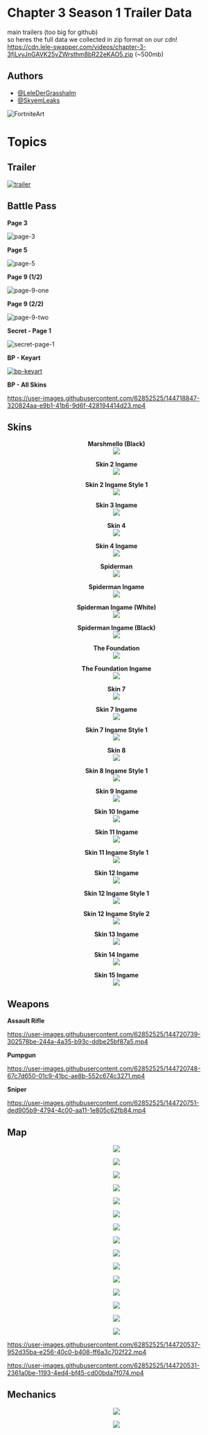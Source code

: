 # Chapter 3 Season 1 Trailer Data

main trailers (too big for github) \
so heres the full data we collected in zip format on our cdn! \
https://cdn.lele-swapper.com/videos/chapter-3-3fjLvvJnGAVK25vZWrsthm8bR22eKAO5.zip (~500mb)

## **Authors**
- [@LeleDerGrasshalm](https://github.com/LeleDerGrasshalmi)
- [@SkyemLeaks](https://github.com/SkyemLeaks)

![FortniteArt](https://github.com/LeleDerGrasshalmi/ch3-s1-data/raw/main/Chapter%203/art.png)




# **Topics**

## Trailer

[![trailer](https://user-images.githubusercontent.com/62852525/144719177-ab80ac80-1ec0-471d-abf0-0b8072d94364.png)](https://cdn.lele-swapper.com/videos/ch3-s1-DM4KKGJYYhlCJuKvcEXLOqdpqD6xQYuK/trailer-1080p-subtitle.mp4)

## Battle Pass

**Page 3**

![page-3](https://user-images.githubusercontent.com/62852525/144718916-6de7fbd2-1cad-4529-b512-087377c86f8d.png)

**Page 5**

![page-5](https://user-images.githubusercontent.com/62852525/144718924-7fecce2e-4c9a-4345-b78d-6e6b91d9c225.png)

**Page 9 (1/2)**

![page-9-one](https://user-images.githubusercontent.com/62852525/144718931-8ab74805-e1e0-4aeb-8c1d-8d4e5c5157db.png)

**Page 9 (2/2)**

![page-9-two](https://user-images.githubusercontent.com/62852525/144718944-7d462769-0747-4fae-a512-a38531c79782.png)


**Secret - Page 1**

![secret-page-1](https://user-images.githubusercontent.com/62852525/144718910-b641c1a7-1a28-477a-ad4e-c3b5c2608ce4.png)

**BP - Keyart**

[![bp-keyart](https://user-images.githubusercontent.com/62852525/144720006-483b673b-2a32-4be9-bcfa-30b8f5c2b48b.png)](https://cdn.lele-swapper.com/videos/ch3-s1-DM4KKGJYYhlCJuKvcEXLOqdpqD6xQYuK/bp-main.mp4)

**BP - All Skins**

https://user-images.githubusercontent.com/62852525/144718847-320824aa-e9b1-41b6-9d6f-428194414d23.mp4

## Skins

<p align="center">
  <b>Marshmello (Black)</b><br>
  <img src="https://github.com/LeleDerGrasshalmi/ch3-s1-data/blob/main/Chapter%203/skins/1_ingame.png">
</p>

<p align="center">
  <b>Skin 2 Ingame</b><br>
  <img src="https://github.com/LeleDerGrasshalmi/ch3-s1-data/blob/main/Chapter%203/skins/2_ingame.png">
</p>

<p align="center">
  <b>Skin 2 Ingame Style 1</b><br>
  <img src="https://github.com/LeleDerGrasshalmi/ch3-s1-data/blob/main/Chapter%203/skins/2_ingame_style.png">
</p>

<p align="center">
  <b>Skin 3 Ingame</b><br>
  <img src="https://github.com/LeleDerGrasshalmi/ch3-s1-data/blob/main/Chapter%203/skins/3_ingame.png">
</p>

<p align="center">
  <b>Skin 4</b><br>
  <img src="https://github.com/LeleDerGrasshalmi/ch3-s1-data/blob/main/Chapter%203/skins/4.png">
</p>

<p align="center">
  <b>Skin 4 Ingame</b><br>
  <img src="https://github.com/LeleDerGrasshalmi/ch3-s1-data/blob/main/Chapter%203/skins/4_ingame.png">
</p>

<p align="center">
  <b>Spiderman</b><br>
  <img src="https://github.com/LeleDerGrasshalmi/ch3-s1-data/blob/main/Chapter%203/skins/5.png">
</p>

<p align="center">
  <b>Spiderman Ingame</b><br>
  <img src="https://github.com/LeleDerGrasshalmi/ch3-s1-data/blob/main/Chapter%203/skins/5_ingame.png">
</p>

<p align="center">
  <b>Spiderman Ingame (White)</b><br>
  <img src="https://github.com/LeleDerGrasshalmi/ch3-s1-data/blob/main/Chapter%203/skins/5_ingame_style1.png">
</p>

<p align="center">
  <b>Spiderman Ingame (Black)</b><br>
  <img src="https://github.com/LeleDerGrasshalmi/ch3-s1-data/blob/main/Chapter%203/skins/5_ingame_style2.png">
</p>

<p align="center">
  <b>The Foundation</b><br>
  <img src="https://github.com/LeleDerGrasshalmi/ch3-s1-data/blob/main/Chapter%203/skins/6.png">
</p>

<p align="center">
  <b>The Foundation Ingame</b><br>
  <img src="https://github.com/LeleDerGrasshalmi/ch3-s1-data/blob/main/Chapter%203/skins/6_ingame.png">
</p>

<p align="center">
  <b>Skin 7</b><br>
  <img src="https://github.com/LeleDerGrasshalmi/ch3-s1-data/blob/main/Chapter%203/skins/7.png">
</p>

<p align="center">
  <b>Skin 7 Ingame</b><br>
  <img src="https://github.com/LeleDerGrasshalmi/ch3-s1-data/blob/main/Chapter%203/skins/7_ingame.png">
</p>

<p align="center">
  <b>Skin 7 Ingame Style 1</b><br>
  <img src="https://github.com/LeleDerGrasshalmi/ch3-s1-data/blob/main/Chapter%203/skins/7_ingame_style.png">
</p>

<p align="center">
  <b>Skin 8</b><br>
  <img src="https://github.com/LeleDerGrasshalmi/ch3-s1-data/blob/main/Chapter%203/skins/8.png">
</p>

<p align="center">
  <b>Skin 8 Ingame Style 1</b><br>
  <img src="https://github.com/LeleDerGrasshalmi/ch3-s1-data/blob/main/Chapter%203/skins/8_ingame_style.png">
</p>

<p align="center">
  <b>Skin 9 Ingame</b><br>
  <img src="https://github.com/LeleDerGrasshalmi/ch3-s1-data/blob/main/Chapter%203/skins/9_ingame.png">
</p>

<p align="center">
  <b>Skin 10 Ingame</b><br>
  <img src="https://github.com/LeleDerGrasshalmi/ch3-s1-data/blob/main/Chapter%203/skins/10_ingame.png">
</p>

<p align="center">
  <b>Skin 11 Ingame</b><br>
  <img src="https://github.com/LeleDerGrasshalmi/ch3-s1-data/blob/main/Chapter%203/skins/11_ingame.png">
</p>

<p align="center">
  <b>Skin 11 Ingame Style 1</b><br>
  <img src="https://github.com/LeleDerGrasshalmi/ch3-s1-data/blob/main/Chapter%203/skins/11_ingame_style.png">
</p>

<p align="center">
  <b>Skin 12 Ingame</b><br>
  <img src="https://github.com/LeleDerGrasshalmi/ch3-s1-data/blob/main/Chapter%203/skins/12_ingame.png">
</p>

<p align="center">
  <b>Skin 12 Ingame Style 1</b><br>
  <img src="https://github.com/LeleDerGrasshalmi/ch3-s1-data/blob/main/Chapter%203/skins/12_ingame_style1.png">
</p>

<p align="center">
  <b>Skin 12 Ingame Style 2</b><br>
  <img src="https://github.com/LeleDerGrasshalmi/ch3-s1-data/blob/main/Chapter%203/skins/12_ingame_style2.png">
</p>

<p align="center">
  <b>Skin 13 Ingame</b><br>
  <img src="https://github.com/LeleDerGrasshalmi/ch3-s1-data/blob/main/Chapter%203/skins/13_ingame.png">
</p>

<p align="center">
  <b>Skin 14 Ingame</b><br>
  <img src="https://github.com/LeleDerGrasshalmi/ch3-s1-data/blob/main/Chapter%203/skins/14_ingame.png">
</p>

<p align="center">
  <b>Skin 15 Ingame</b><br>
  <img src="https://github.com/LeleDerGrasshalmi/ch3-s1-data/blob/main/Chapter%203/skins/15_ingame.png">
</p>


## Weapons

**Assault Rifle**

https://user-images.githubusercontent.com/62852525/144720739-302578be-244a-4a35-b93c-ddbe25bf87a5.mp4

**Pumpgun**

https://user-images.githubusercontent.com/62852525/144720748-67c7d650-01c9-41bc-ae8b-552c674c3271.mp4

**Sniper**

https://user-images.githubusercontent.com/62852525/144720751-ded905b9-4794-4c00-aa11-1e805c62fb84.mp4


## Map

<p align="center">
  <img src="https://github.com/LeleDerGrasshalmi/ch3-s1-data/blob/main/Chapter%203/map/0.png">
</p>

<p align="center">
  <img src="https://github.com/LeleDerGrasshalmi/ch3-s1-data/blob/main/Chapter%203/map/1.png">
</p>

<p align="center">
  <img src="https://github.com/LeleDerGrasshalmi/ch3-s1-data/blob/main/Chapter%203/map/2.png">
</p>

<p align="center">
  <img src="https://github.com/LeleDerGrasshalmi/ch3-s1-data/blob/main/Chapter%203/map/3.png">
</p>

<p align="center">
  <img src="https://github.com/LeleDerGrasshalmi/ch3-s1-data/blob/main/Chapter%203/map/4.png">
</p>

<p align="center">
  <img src="https://github.com/LeleDerGrasshalmi/ch3-s1-data/blob/main/Chapter%203/map/5.png">
</p>

<p align="center">
  <img src="https://github.com/LeleDerGrasshalmi/ch3-s1-data/blob/main/Chapter%203/map/6.png">
</p>

<p align="center">
  <img src="https://github.com/LeleDerGrasshalmi/ch3-s1-data/blob/main/Chapter%203/map/7.png">
</p>

<p align="center">
  <img src="https://github.com/LeleDerGrasshalmi/ch3-s1-data/blob/main/Chapter%203/map/8.png">
</p>

<p align="center">
  <img src="https://github.com/LeleDerGrasshalmi/ch3-s1-data/blob/main/Chapter%203/map/9.png">
</p>

<p align="center">
  <img src="https://github.com/LeleDerGrasshalmi/ch3-s1-data/blob/main/Chapter%203/map/10.png">
</p>

<p align="center">
  <img src="https://github.com/LeleDerGrasshalmi/ch3-s1-data/blob/main/Chapter%203/map/11.png">
</p>

<p align="center">
  <img src="https://github.com/LeleDerGrasshalmi/ch3-s1-data/blob/main/Chapter%203/map/12.png">
</p>

<p align="center">
  <img src="https://github.com/LeleDerGrasshalmi/ch3-s1-data/blob/main/Chapter%203/map/13.png">
</p>

<p align="center">
  <img src="https://github.com/LeleDerGrasshalmi/ch3-s1-data/blob/main/Chapter%203/map/14.png">
</p>

https://user-images.githubusercontent.com/62852525/144720537-952d35ba-e256-40c0-b408-ff6a3c702f22.mp4

https://user-images.githubusercontent.com/62852525/144720531-2361a0be-1193-4ed4-bf45-cd00bda7f074.mp4



## Mechanics

<p align="center">
  <img src="https://github.com/LeleDerGrasshalmi/ch3-s1-data/blob/main/Chapter%203/map/14.png">
</p>

<p align="center">
  <img src="https://github.com/LeleDerGrasshalmi/ch3-s1-data/blob/main/Chapter%203/map/14.png">
</p>
